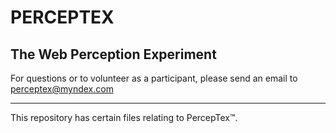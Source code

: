 # PERCEPTEX
## The Web Perception Experiment
For questions or to volunteer as a participant, please send an email to perceptex@myndex.com

----
This repository has certain files relating to PercepTex™.

